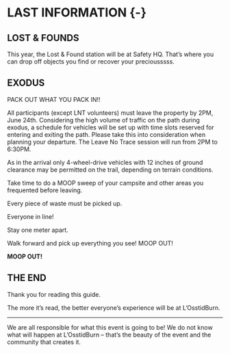 # LAST INFORMATION {-}

<h2><span>LOST & FOUNDS</span></h2>

This year, the Lost & Found station will be at Safety HQ. That’s where you can drop off objects you find or recover your preciousssss.

<h2><span>EXODUS</span></h2>

PACK OUT WHAT YOU PACK IN!!

All participants (except LNT volunteers) must leave the property by 2PM, June 24th. Considering the high volume of traffic on the path during exodus, a schedule for vehicles will be set up with time slots reserved for entering and exiting the path. Please take this into consideration when planning your departure. The Leave No Trace session will run from 2PM to 6:30PM.

As in the arrival  only 4-wheel-drive vehicles with 12 inches of ground clearance may be permitted on the trail, depending on terrain conditions.

Take time to do a MOOP sweep of your campsite and other areas you frequented before leaving.

Every piece of waste must be picked up.

Everyone in line!

Stay one meter apart.

Walk forward and pick up everything you see! MOOP OUT!

**MOOP OUT!**

<h2><span> THE END </span></h2>

Thank you for reading this guide.

The more it’s read, the better everyone’s experience will be at L’OsstidBurn.

--- 

We are all responsible for what this event is going to be! We do not know what will happen at L’OsstidBurn – that’s the beauty of the event and the community that creates it.
